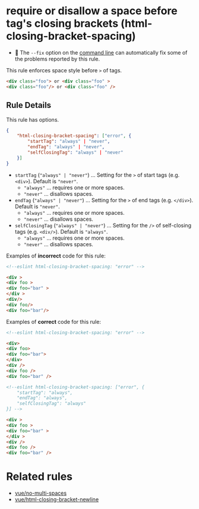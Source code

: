 # require or disallow a space before tag's closing brackets (html-closing-bracket-spacing)

- :wrench: The `--fix` option on the [command line](http://eslint.org/docs/user-guide/command-line-interface#fix) can automatically fix some of the problems reported by this rule.

This rule enforces space style before `>` of tags.

```html
<div class="foo"> or <div class="foo" >
<div class="foo"/> or <div class="foo" />
```

## Rule Details

This rule has options.

```json
{
    "html-closing-bracket-spacing": ["error", {
        "startTag": "always" | "never",
        "endTag": "always" | "never",
        "selfClosingTag": "always" | "never"
    }]
}
```

- `startTag` (`"always" | "never"`) ... Setting for the `>` of start tags (e.g. `<div>`). Default is `"never"`.
    - `"always"` ... requires one or more spaces.
    - `"never"` ... disallows spaces.
- `endTag` (`"always" | "never"`) ... Setting for the `>` of end tags (e.g. `</div>`). Default is `"never"`.
    - `"always"` ... requires one or more spaces.
    - `"never"` ... disallows spaces.
- `selfClosingTag` (`"always" | "never"`) ... Setting for the `/>` of self-closing tags (e.g. `<div/>`). Default is `"always"`.
    - `"always"` ... requires one or more spaces.
    - `"never"` ... disallows spaces.

Examples of **incorrect** code for this rule:

```html
<!--eslint html-closing-bracket-spacing: "error" -->

<div >
<div foo >
<div foo="bar" >
</div >
<div/>
<div foo/>
<div foo="bar"/>
```

Examples of **correct** code for this rule:

```html
<!--eslint html-closing-bracket-spacing: "error" -->

<div>
<div foo>
<div foo="bar">
</div>
<div />
<div foo />
<div foo="bar" />
```

```html
<!--eslint html-closing-bracket-spacing: ["error", {
    "startTag": "always",
    "endTag": "always",
    "selfClosingTag": "always"
}] -->

<div >
<div foo >
<div foo="bar" >
</div >
<div />
<div foo />
<div foo="bar" />
```

# Related rules

- [vue/no-multi-spaces](./no-multi-spaces.md)
- [vue/html-closing-bracket-newline](./html-closing-bracket-newline.md)

